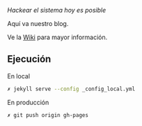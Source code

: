 _Hackear el sistema hoy es posible_

Aquí va nuestro blog.

Ve la [Wiki](https://github.com/mxabierto/hackea-el-sistema/wiki) para mayor información.

## Ejecución

En local

```bash
✗ jekyll serve --config _config_local.yml
```

En producción

```bash
✗ git push origin gh-pages
```
